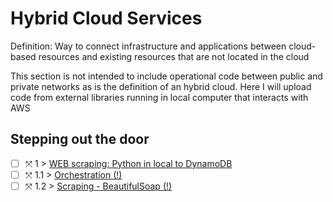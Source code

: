 # Hybrid Cloud Services
Definition: Way to connect infrastructure and applications between cloud-based resources and existing resources that are not located in the cloud

This section is not intended to include operational code between public and private networks as is the definition of an hybrid cloud. Here I will upload code from external libraries running in local computer that interacts with AWS

## Stepping out the door

- [ ] &#10535; 1 > [WEB scraping: Python in local to DynamoDB](Journey/001/Readme.md)
- [ ] &#10535; 1.1 > [Orchestration (!)](Journey/0011)
- [ ] &#10535; 1.2 > [Scraping - BeautifulSoap (!)](Journey/0012)

